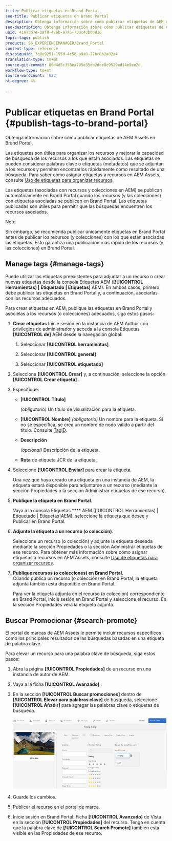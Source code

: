 ```yaml
---
title: Publicar etiquetas en Brand Portal
seo-title: Publicar etiquetas en Brand Portal
description: Obtenga información sobre cómo publicar etiquetas de AEM Assets en Brand Portal.
seo-description: Obtenga información sobre cómo publicar etiquetas de AEM Assets en Brand Portal.
uuid: 4167367e-1af8-476b-97a5-730c43bd0816
topic-tags: publish
products: SG_EXPERIENCEMANAGER/Brand_Portal
content-type: reference
discoiquuid: 3c8e9251-195d-4c56-a9a9-27bc8b2a82a4
translation-type: tm+mt
source-git-commit: 86d4d5c358ea795e35db2dce8c9529ed14e9ee2d
workflow-type: tm+mt
source-wordcount: '623'
ht-degree: 4%

---
```



# Publicar etiquetas en Brand Portal {#publish-tags-to-brand-portal}

Obtenga información sobre cómo publicar etiquetas de AEM Assets en Brand Portal.

Las etiquetas son útiles para organizar los recursos y mejorar la capacidad de búsqueda de los recursos a los que están asociados. Las etiquetas se pueden considerar palabras clave o etiquetas (metadatos) que se adjuntan a los recursos y permiten encontrarlos rápidamente como resultado de una búsqueda. Para saber cómo asignar etiquetas a recursos en AEM Assets, consulte [Uso de etiquetas para organizar recursos](https://helpx.adobe.com/experience-manager/6-5/assets/using/organize-assets.html#Usetagstoorganizeassets).

Las etiquetas (asociadas con recursos y colecciones en AEM) se publican automáticamente en Brand Portal cuando los recursos (y las colecciones) con etiquetas asociadas se publican en Brand Portal. Las etiquetas publicadas son útiles para permitir que las búsquedas encuentren los recursos asociados.

>[!NOTE]
>
>Sin embargo, se recomienda publicar únicamente etiquetas en Brand Portal antes de publicar los recursos (y colecciones) con los que están asociadas las etiquetas. Esto garantiza una publicación más rápida de los recursos (y las colecciones) en Brand Portal.

## Manage tags {#manage-tags}

Puede utilizar las etiquetas preexistentes para adjuntar a un recurso o crear nuevas etiquetas desde la consola Etiquetas AEM (**[!UICONTROL Herramientas) | Etiquetado | Etiquetas]** AEM). En ambos casos, primero debe publicar las etiquetas en Brand Portal y, a continuación, asociarlas con los recursos adecuados.

Para crear etiquetas en AEM, publique las etiquetas en Brand Portal y asócielas a los recursos (o colecciones) adecuados, siga estos pasos:

1. **Crear etiquetas** Inicie sesión en la instancia de AEM Author con privilegios de administrador y acceda a la consola Etiquetas **[!UICONTROL de]** AEM desde la navegación global:

   1. Seleccionar **[!UICONTROL herramientas]**

   1. Seleccionar **[!UICONTROL general]**

   1. Seleccionar **[!UICONTROL etiquetado]**

1. Seleccione **[!UICONTROL Crear]** y, a continuación, seleccione la opción **[!UICONTROL Crear etiqueta]** .
1. Especifique:

   * **[!UICONTROL Título]**

      *(obligatorio)* Un título de visualización para la etiqueta.
   * **[!UICONTROL Nombre]**
      *(obligatorio)* Un nombre para la etiqueta. Si no se especifica, se crea un nombre de nodo válido a partir del título. Consulte [TagID](https://helpx.adobe.com/experience-manager/6-5/sites/developing/using/framework.html#TagID).
   * **Descripción**

      *(opcional)* Descripción de la etiqueta.
   * **Ruta** de etiqueta JCR de la etiqueta.

1. Seleccione **[!UICONTROL Enviar]** para crear la etiqueta.

   Una vez que haya creado una etiqueta en una instancia de AEM, la etiqueta estará disponible para adjuntarse a un recurso (mediante la sección Propiedades o la sección Administrar etiquetas de ese recurso).

1. **Publique la etiqueta en Brand Portal**.

   Vaya a la consola Etiquetas **** AEM ([!UICONTROL Herramientas) | Etiquetado | Etiquetas]AEM), seleccione la etiqueta que desee y Publicar en Brand Portal.

1. **Adjunte la etiqueta a un recurso (o colección)**.

   Seleccione un recurso (o colección) y adjunte la etiqueta deseada mediante la sección Propiedades o la sección Administrar etiquetas de ese recurso. Para obtener más información sobre cómo asignar etiquetas a recursos en AEM Assets, consulte [Uso de etiquetas para organizar recursos](https://helpx.adobe.com/experience-manager/6-5/assets/using/organize-assets.html#Usetagstoorganizeassets).

1. **Publique recursos (o colecciones) en Brand Portal**.\
   Cuando publica un recurso (o colección) en Brand Portal, la etiqueta adjunta también está disponible en Brand Portal.

   Para ver la etiqueta adjunta en el recurso (o colección) correspondiente en Brand Portal, inicie sesión en Brand Portal y seleccione el recurso. En la sección Propiedades verá la etiqueta adjunta.

## Buscar Promocionar {#search-promote}

El portal de marcas de AEM Assets le permite incluir recursos específicos como los principales resultados de las búsquedas basadas en una etiqueta de palabra clave.

Para elevar un recurso para una palabra clave de búsqueda, siga estos pasos:

1. Abra la página **[!UICONTROL Propiedades]** de un recurso en una instancia de autor de AEM.
1. Vaya a la ficha **[!UICONTROL Avanzado]** .
1. En la sección **[!UICONTROL Buscar promociones]** dentro de **[!UICONTROL Elevar para palabras clave]** de búsqueda, seleccione **[!UICONTROL Añadir]** para agregar las palabras clave o etiquetas de búsqueda.

   ![](assets/search-promote.png)

1. Guarde los cambios.
1. Publicar el recurso en el portal de marca.
1. Inicie sesión en Brand Portal. Ficha **[!UICONTROL Avanzado]** de Vista en la sección **[!UICONTROL Propiedades]** del recurso.
Tenga en cuenta que la palabra clave de **[!UICONTROL Search Promote]** también está visible en las Propiedades de ese recurso.
